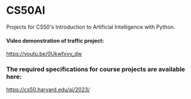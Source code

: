 # CS50AI
Projects for CS50's Introduction to Artificial Intelligence with Python.

#### Video demonstration of traffic project:
https://youtu.be/0Ukwfxvv_dw

### The required specifications for course projects are available here:
https://cs50.harvard.edu/ai/2023/
